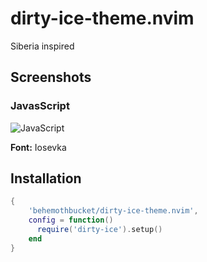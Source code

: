 # dirty-ice-theme.nvim

Siberia inspired

## Screenshots

### JavasScript

![JavaScript](https://i.ibb.co/JqXHd1k/image.png)

**Font:** Iosevka

## Installation

```lua
{
    'behemothbucket/dirty-ice-theme.nvim',
    config = function()
      require('dirty-ice').setup()
    end
}
```
